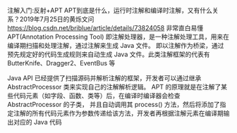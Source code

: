 注解入门:反射+APT
APT到底是什么，运行时注解和编译时注解，又有什么关系？2019年7月25日的黄烁文问
https://blog.csdn.net/briblue/article/details/73824058
非常直白易懂
APT(Annotation Processing Tool) 即注解处理器，是一种注解处理工具，用来在编译期扫描和处理注解，通过注解来生成 Java 文件。
即以注解作为桥梁，通过预先规定好的代码生成规则来自动生成 Java 文件。此类注解框架的代表有 ButterKnife、Dragger2、EventBus 等

Java API 已经提供了扫描源码并解析注解的框架，开发者可以通过继承 AbstractProcessor 类来实现自己的注解解析逻辑。
APT 的原理就是在注解了某些代码元素（如字段、函数、类等）后，在编译时编译器会检查 AbstractProcessor 的子类，
并且自动调用其 process() 方法，然后将添加了指定注解的所有代码元素作为参数传递给该方法，开发者再根据注解元素在编译期输出对应的 Java 代码

